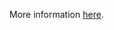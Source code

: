More information [here](https://docs.prismacloud.io/en/enterprise-edition/policy-reference/google-cloud-policies/google-cloud-general-policies/ensure-gcp-data-flow-jobs-are-encrypted-with-customer-supplied-encryption-keys-csek).
